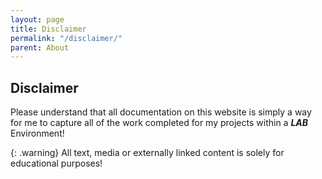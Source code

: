 ```yaml
---
layout: page
title: Disclaimer
permalink: "/disclaimer/"
parent: About
---
```

## Disclaimer

Please understand that all documentation on this website is simply a way for me to capture all of the work completed for my projects within a ***LAB*** Environment!

{: .warning}
All text, media or externally linked content is solely for educational purposes!